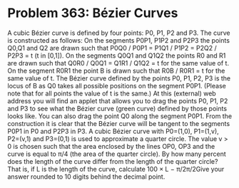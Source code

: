 # Problem 363: Bézier Curves
A cubic Bézier curve is defined by four points: P0, P1, P2 and P3. The
curve is constructed as follows: On the segments P0P1, P1P2 and P2P3 the
points Q0,Q1 and Q2 are drawn such that P0Q0 / P0P1 = P1Q1 / P1P2 = P2Q2
/ P2P3 = t (t in \[0,1\]). On the segments Q0Q1 and Q1Q2 the points R0
and R1 are drawn such that Q0R0 / Q0Q1 = Q1R1 / Q1Q2 = t for the same
value of t. On the segment R0R1 the point B is drawn such that R0B /
R0R1 = t for the same value of t. The Bézier curve defined by the points
P0, P1, P2, P3 is the locus of B as Q0 takes all possible positions on
the segment P0P1. (Please note that for all points the value of t is the
same.) At this (external) web address you will find an applet that
allows you to drag the points P0, P1, P2 and P3 to see what the Bézier
curve (green curve) defined by those points looks like. You can also
drag the point Q0 along the segment P0P1. From the construction it is
clear that the Bézier curve will be tangent to the segments P0P1 in P0
and P2P3 in P3. A cubic Bézier curve with P0=(1,0), P1=(1,v), P2=(v,1)
and P3=(0,1) is used to approximate a quarter circle. The value v &gt; 0
is chosen such that the area enclosed by the lines OP0, OP3 and the
curve is equal to π/4 (the area of the quarter circle). By how many
percent does the length of the curve differ from the length of the
quarter circle? That is, if L is the length of the curve, calculate 100
× L − π/2π/2Give your answer rounded to 10 digits behind the decimal
point.

